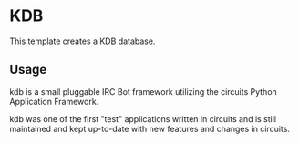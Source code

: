# KDB

This template creates a KDB database.

## Usage

kdb is a small pluggable IRC Bot framework utilizing the circuits Python Application Framework.

kdb was one of the first "test" applications written in circuits and is still maintained and kept up-to-date with new features and changes in circuits.
